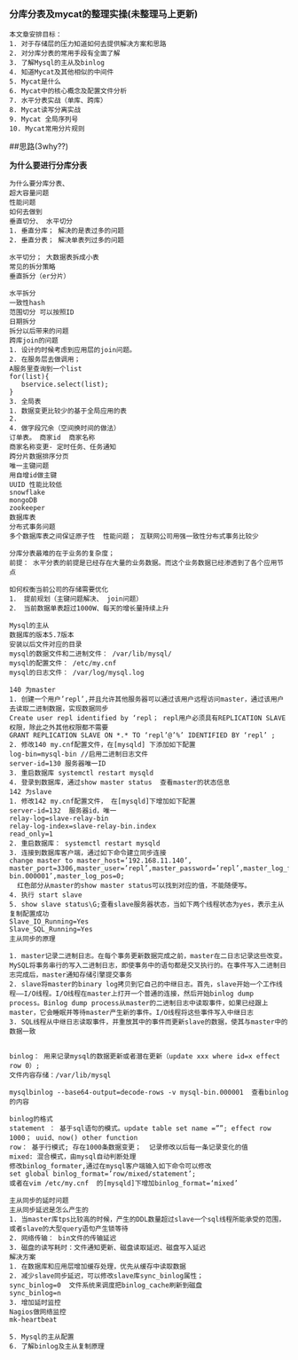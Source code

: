 ###  分库分表及mycat的整理实操(未整理马上更新)

    本文章安排目标：
    1. 对于存储层的压力知道如何去提供解决方案和思路
    2. 对分库分表的常用手段有全面了解
    3. 了解Mysql的主从及binlog
    4. 知道Mycat及其他相似的中间件
    5. Mycat是什么
    6. Mycat中的核心概念及配置文件分析
    7. 水平分表实战（单库、跨库）
    8. Mycat读写分离实战
    9. Mycat 全局序列号
    10. Mycat常用分片规则
    
##思路(3why??)

**为什么要进行分库分表**  
    
    为什么要分库分表、
    超大容量问题
    性能问题
    如何去做到
    垂直切分、 水平切分
    1. 垂直分库； 解决的是表过多的问题
    2. 垂直分表； 解决单表列过多的问题
    
    水平切分； 大数据表拆成小表
    常见的拆分策略
    垂直拆分（er分片）
    
    水平拆分
    一致性hash
    范围切分 可以按照ID
    日期拆分
    拆分以后带来的问题
    跨库join的问题
    1. 设计的时候考虑到应用层的join问题。
    2. 在服务层去做调用；
    A服务里查询到一个list
    for(list){
       bservice.select(list);
    }
    3. 全局表
    1. 数据变更比较少的基于全局应用的表
    2. 
    4. 做字段冗余（空间换时间的做法）
    订单表。 商家id  商家名称
    商家名称变更- 定时任务、任务通知
    跨分片数据排序分页
    唯一主键问题
    用自增id做主键
    UUID 性能比较低
    snowflake 
    mongoDB 
    zookeeper 
    数据库表
    分布式事务问题
    多个数据库表之间保证原子性  性能问题； 互联网公司用强一致性分布式事务比较少
    
    分库分表最难的在于业务的复杂度； 
    前提： 水平分表的前提是已经存在大量的业务数据。而这个业务数据已经渗透到了各个应用节点
    
    如何权衡当前公司的存储需要优化
    1． 提前规划（主键问题解决、 join问题）
    2． 当前数据单表超过1000W、每天的增长量持续上升
    
    Mysql的主从
    数据库的版本5.7版本
    安装以后文件对应的目录
    mysql的数据文件和二进制文件： /var/lib/mysql/
    mysql的配置文件： /etc/my.cnf
    mysql的日志文件： /var/log/mysql.log
    
    140 为master
    1. 创建一个用户’repl’,并且允许其他服务器可以通过该用户远程访问master，通过该用户去读取二进制数据，实现数据同步
    Create user repl identified by ‘repl； repl用户必须具有REPLICATION SLAVE权限，除此之外其他权限都不需要
    GRANT REPLICATION SLAVE ON *.* TO ‘repl’@’%’ IDENTIFIED BY ‘repl’ ; 
    2. 修改140 my.cnf配置文件，在[mysqld] 下添加如下配置
    log-bin=mysql-bin //启用二进制日志文件
    server-id=130 服务器唯一ID 
    3. 重启数据库 systemctl restart mysqld 
    4. 登录到数据库，通过show master status  查看master的状态信息
    142 为slave
    1. 修改142 my.cnf配置文件， 在[mysqld]下增加如下配置
    server-id=132  服务器id，唯一
    relay-log=slave-relay-bin
    relay-log-index=slave-relay-bin.index
    read_only=1
    2. 重启数据库： systemctl restart mysqld
    3. 连接到数据库客户端，通过如下命令建立同步连接
    change master to master_host=’192.168.11.140’, master_port=3306,master_user=’repl’,master_password=’repl’,master_log_file=’mysql-bin.000001’,master_log_pos=0;
      红色部分从master的show master status可以找到对应的值，不能随便写。
    4. 执行 start slave
    5. show slave status\G;查看slave服务器状态，当如下两个线程状态为yes，表示主从复制配置成功
    Slave_IO_Running=Yes
    Slave_SQL_Running=Yes
    主从同步的原理
    
    1. master记录二进制日志。在每个事务更新数据完成之前，master在二日志记录这些改变。MySQL将事务串行的写入二进制日志，即使事务中的语句都是交叉执行的。在事件写入二进制日志完成后，master通知存储引擎提交事务
    2. slave将master的binary log拷贝到它自己的中继日志。首先，slave开始一个工作线程——I/O线程。I/O线程在master上打开一个普通的连接，然后开始binlog dump process。Binlog dump process从master的二进制日志中读取事件，如果已经跟上master，它会睡眠并等待master产生新的事件。I/O线程将这些事件写入中继日志
    3. SQL线程从中继日志读取事件，并重放其中的事件而更新slave的数据，使其与master中的数据一致
    
    
    binlog： 用来记录mysql的数据更新或者潜在更新（update xxx where id=x effect row 0）;
    文件内容存储：/var/lib/mysql
    
    mysqlbinlog --base64-output=decode-rows -v mysql-bin.000001  查看binlog的内容
    
    binlog的格式
    statement ： 基于sql语句的模式。update table set name =””; effect row 1000； uuid、now() other function
    row： 基于行模式; 存在1000条数据变更；  记录修改以后每一条记录变化的值
    mixed: 混合模式，由mysql自动判断处理
    修改binlog_formater,通过在mysql客户端输入如下命令可以修改
    set global binlog_format=’row/mixed/statement’;
    或者在vim /etc/my.cnf  的[mysqld]下增加binlog_format=‘mixed’
    
    主从同步的延时问题
    主从同步延迟是怎么产生的
    1. 当master库tps比较高的时候，产生的DDL数量超过slave一个sql线程所能承受的范围，或者slave的大型query语句产生锁等待
    2. 网络传输： bin文件的传输延迟
    3. 磁盘的读写耗时：文件通知更新、磁盘读取延迟、磁盘写入延迟
    解决方案
    1. 在数据库和应用层增加缓存处理，优先从缓存中读取数据
    2. 减少slave同步延迟，可以修改slave库sync_binlog属性； 
    sync_binlog=0  文件系统来调度把binlog_cache刷新到磁盘
    sync_binlog=n  
    3. 增加延时监控
    Nagios做网络监控
    mk-heartbeat
    
    5. Mysql的主从配置
    6. 了解binlog及主从复制原理  
   

